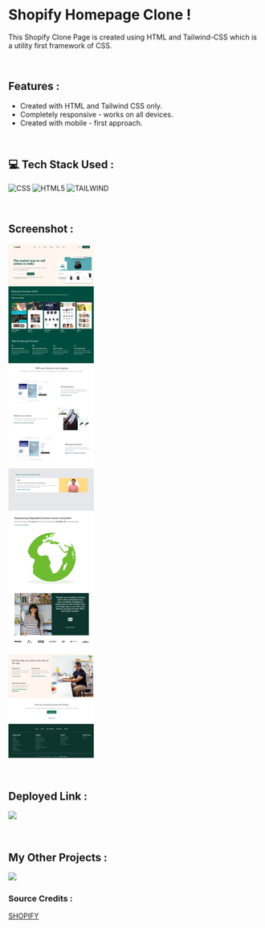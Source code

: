 # **Shopify Homepage Clone !**

This Shopify Clone  Page is created using HTML and Tailwind-CSS which is a utility first framework of CSS.

</br>

## **Features :**
- Created with HTML and Tailwind CSS only.
- Completely responsive - works on all devices.
- Created with mobile - first approach.

</br>

## 💻 **Tech Stack Used :**

![CSS](https://img.shields.io/badge/css3-%231572B6.svg?style=for-the-badge&logo=css3&logoColor=white) ![HTML5](https://img.shields.io/badge/html5-%23E34F26.svg?style=for-the-badge&logo=html5&logoColor=white) ![TAILWIND](https://img.shields.io/badge/Tailwind_CSS-38B2AC?style=for-the-badge&logo=tailwind-css&logoColor=white)

</br>

## **Screenshot :**

![Web Site Image](https://github.com/navneetkumar22/Shopify_Clone_tailwind/blob/master/screenshot.png)

<br>

## **Deployed Link :**
<a href="https://navneet-shopify.netlify.app"><img src="https://img.shields.io/badge/Netlify-00C7B7?style=for-the-badge&logo=netlify&logoColor=white"/></a>

<br>

## **My Other Projects :**
<a href="https://navneetkumar.netlify.app"><img src="https://img.shields.io/badge/Netlify-00C7B7?style=for-the-badge&logo=netlify&logoColor=white"/></a>

### **Source Credits :**
[SHOPIFY](https://www.shopify.in)